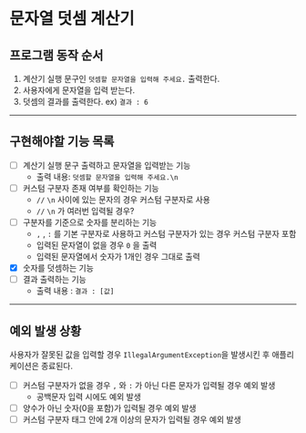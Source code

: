 # 문자열 덧셈 계산기

## 프로그램 동작 순서

1. 계산기 실행 문구인 `덧셈할 문자열을 입력해 주세요.` 출력한다.
2. 사용자에게 문자열을 입력 받는다.
3. 덧셈의 결과를 출력한다. ex) `결과 : 6`

---

## 구현해야할 기능 목록

- [ ]  계산기 실행 문구 출력하고 문자열을 입력받는 기능
    - 출력 내용:  `덧셈할 문자열을 입력해 주세요.\n`
- [ ]  커스텀 구분자 존재 여부를 확인하는 기능
   - `//` `\n` 사이에 있는 문자의 경우 커스텀 구분자로 사용
   - `//` `\n` 가 여러번 입력될 경우?
- [ ]  구분자를 기준으로 숫자를 분리하는 기능
    - `,` , `:` 를 기본 구분자로 사용하고 커스텀 구분자가 있는 경우 커스텀 구분자 포함
    - 입력된 문자열이 없을 경우 `0` 을 출력
    - 입력된 문자열에서 숫자가 1개인 경우 그대로 출력
- [X]  숫자를 덧셈하는 기능
- [ ]  결과 출력하는 기능
   - 출력 내용 : `결과 : [값]`

---

## 예외 발생 상황

사용자가 잘못된 값을 입력할 경우 `IllegalArgumentException`을 발생시킨 후 애플리케이션은 종료된다.

- [ ]  커스텀 구분자가 없을 경우 `,` 와 `:` 가 아닌 다른 문자가 입력될 경우 예외 발생
    - 공백문자 입력 시에도 예외 발생
- [ ]  양수가 아닌 숫자(0을 포함)가 입력될 경우 예외 발생
- [ ]  커스텀 구분자 태그 안에 2개 이상의 문자가 입력될 경우 예외 발생